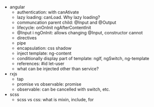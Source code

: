- angular
  - authentication: with canAtivate
  - lazy loading: canLoad. Why lazy loading?
  - communcation parent child: @Input and @Output
  - lifecycle: onOnInit ngAfterContentInit
  - @Input i ngOnInit: allows changing @Input, constructor cannot
  - directives
  - pipe
  - encapsulation: css shadow
  - inject template: ng-content
  - conditionally display part of template: ngIf, ngSwitch, ng-template
  - references: #id let-user
  - what can be injected other than service?
- rxjs
  - tap
  - promise vs observable: promise
  - observable: can be cancelled with switch, etc.
- scss
  - scss vs css: what is mixin, include, for
